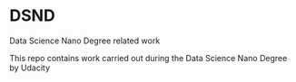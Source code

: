 # DSND
Data Science Nano Degree related work


This repo contains work carried out during the Data Science Nano Degree by Udacity
